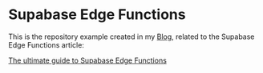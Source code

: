 # Supabase Edge Functions 

This is the repository example created in my [Blog](https://blog.aiherrera.com), related to the Supabase Edge Functions article:

[The ultimate guide to Supabase Edge Functions](https://medium.com/@aiherrera/the-ultimate-guide-to-supabase-edge-functions-2428c9f7b1b4)
